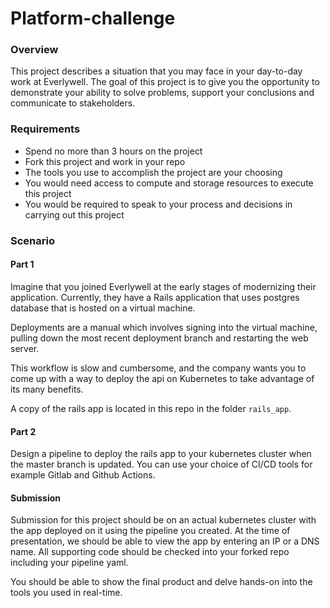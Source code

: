 # Platform-challenge

### Overview
This project describes a situation that you may face in your day-to-day work at Everlywell. The goal of this project is to give you the opportunity to demonstrate your ability to solve problems, support your conclusions and communicate to stakeholders.

### Requirements
* Spend no more than 3 hours on the project
* Fork this project and work in your repo
* The tools you use to accomplish the project are your choosing
* You would need access to compute and storage resources to execute this project
* You would be required to speak to your process and decisions in carrying out this project

### Scenario
#### Part 1
Imagine that you joined Everlywell at the early stages of modernizing their application. Currently, they have a Rails application that uses postgres database that is hosted on a virtual machine.

Deployments are a manual which involves signing into the virtual machine, pulling down the most recent deployment branch and restarting the web server. 

This workflow is slow and cumbersome, and the company wants you to come up with a way to deploy the api on Kubernetes to take advantage of its many benefits. 

A copy of the rails app is located in this repo in the folder `rails_app`.

#### Part 2
Design a pipeline to deploy the rails app to your kubernetes cluster when the master branch is updated. You can use your choice of CI/CD tools for example Gitlab and Github Actions.

#### Submission
Submission for this project should be on an actual kubernetes cluster with the app deployed on it using the pipeline you created. At the time of presentation, we should be able to view the app by entering an IP or a DNS name. All supporting code should be checked into your forked repo including your pipeline yaml.

You should be able to show the final product and delve hands-on into the tools you used in real-time.
